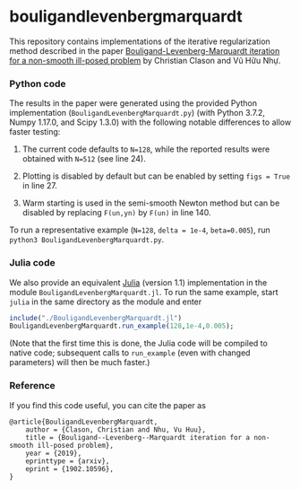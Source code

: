# bouligandlevenbergmarquardt

This repository contains implementations of the iterative regularization method described in the paper
[Bouligand-Levenberg-Marquardt iteration for a non-smooth ill-posed problem](https://arxiv.org/abs/1902.10596)
by Christian Clason and Vũ Hữu Nhự.

### Python code

The results in the paper were generated using the provided Python implementation (`BouligandLevenbergMarquardt.py`) (with Python 3.7.2, Numpy 1.17.0, and Scipy 1.3.0) with the following notable differences to allow faster testing:

1. The current code defaults to `N=128`, while the reported results were obtained with `N=512` (see line 24).

2. Plotting is disabled by default but can be enabled by setting `figs = True`  in line 27.

3. Warm starting is used in the semi-smooth Newton method but can be disabled by replacing `F(un,yn)` by `F(un)` in line 140.

To run a representative example (`N=128`, `delta = 1e-4`, `beta=0.005`), run `python3 BouligandLevenbergMarquardt.py`.


### Julia code

We also provide an equivalent [Julia](https://julialang.org) (version 1.1) implementation in the module `BouligandLevenbergMarquardt.jl`. To run the same example, start `julia` in the same directory as the module and enter
```julia
include("./BouligandLevenbergMarquardt.jl")
BouligandLevenbergMarquardt.run_example(128,1e-4,0.005);
```
(Note that the first time this is done, the Julia code will be compiled to native code; subsequent calls to `run_example` (even with changed parameters) will then be much faster.)


### Reference

If you find this code useful, you can cite the paper as

    @article{BouligandLevenbergMarquardt,
        author = {Clason, Christian and Nhu, Vu Huu},
        title = {Bouligand--Levenberg--Marquardt iteration for a non-smooth ill-posed problem},
        year = {2019},
        eprinttype = {arxiv},
        eprint = {1902.10596},
    }


